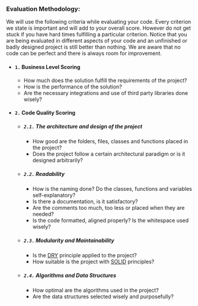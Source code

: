 ### Evaluation Methodology:

We will use the following criteria while evaluating your code. Every criterion we state is important and will add to your overall score. However do not get stuck if you have hard times fulfilling a particular criterion. 
Notice that you are being evaluated in different aspects of your code and an unfinished or badly designed project is still better than nothing. We are aware that no code can be perfect and there is always room for improvement.
    
- #### `1.` Business Level Scoring
    - How much does the solution fulfill the requirements of the project?
    - How is the performance of the solution?
    - Are the necessary integrations and use of third party libraries done wisely?
- #### `2.` Code Quality Scoring
    - ##### `2.1.` The architecture and design of the project
        - How good are the folders, files, classes and functions placed in the project?
        - Does the project follow a certain architectural paradigm or is it designed arbitrarily?
        
    - ##### `2.2.` Readability 
        - How is the naming done? Do the classes, functions and variables self-explanatory?
        - Is there a documentation, is it satisfactory?
        - Are the comments too much, too less or placed when they are needed?
        - Is the code formatted, aligned properly? Is the whitespace used wisely?
    - ##### `2.3.` Modularity and Maintainability
        - Is the [DRY](https://en.wikipedia.org/wiki/Don%27t_repeat_yourself) principle applied to the project?
        - How suitable is the project with [SOLID](https://en.wikipedia.org/wiki/SOLID_(object-oriented_design)) principles?
    - ##### `2.4.` Algorithms and Data Structures
        - How optimal are the algorithms used in the project?
        - Are the data structures selected wisely and purposefully?
